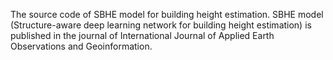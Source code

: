 The source code of SBHE model for building height estimation. SBHE model (Structure-aware deep learning network for building height estimation) is published in the journal of International Journal of Applied Earth Observations and Geoinformation.
